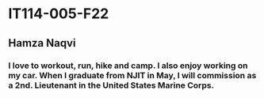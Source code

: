 # IT114-005-F22

## Hamza Naqvi

### I love to workout, run, hike and camp. I also enjoy working on my car. When I graduate from NJIT in May, I will commission as a 2nd. Lieutenant in the United States Marine Corps. 

